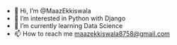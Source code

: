 - 👋 Hi, I’m @MaazEkkiswala
- 👀 I’m interested in Python with Django
- 🌱 I’m currently learning Data Science
- 📫 How to reach me maazekkiswala8758@gmail.com

<!---
MaazEkkiswala/MaazEkkiswala is a ✨ special ✨ repository because its `README.md` (this file) appears on your GitHub profile.
You can click the Preview link to take a look at your changes.
--->
